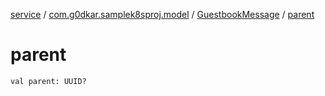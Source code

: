 [service](../../index.md) / [com.g0dkar.samplek8sproj.model](../index.md) / [GuestbookMessage](index.md) / [parent](./parent.md)

# parent

`val parent: UUID?`